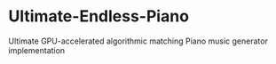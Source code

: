 # Ultimate-Endless-Piano
Ultimate GPU-accelerated algorithmic matching Piano music generator implementation
